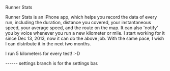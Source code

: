 Runner Stats

Runner Stats is an iPhone app, which helps you record the data of every run, including the duration, distance you covered, your instantaneous speed, your average speed, and the route on the map. It can also 'notify' you by voice whenever you run a new kilometer or mile. I start working for it since Dec 13, 2013, now it can do the above job. With the same pace, I wish I can distribute it in the next two months.


I run 5 kilometers for every test! :-D

------ settings branch is for the settings bar.